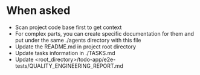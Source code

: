 # When asked
* Scan project code base first to get context
* For complex parts, you can create specific documentation for them and put under the same ./agents directory with this file
* Update the README.md in project root directory
* Update tasks information in ./TASKS.md
* Update <root_directory>/todo-app/e2e-tests/QUALITY_ENGINEERING_REPORT.md